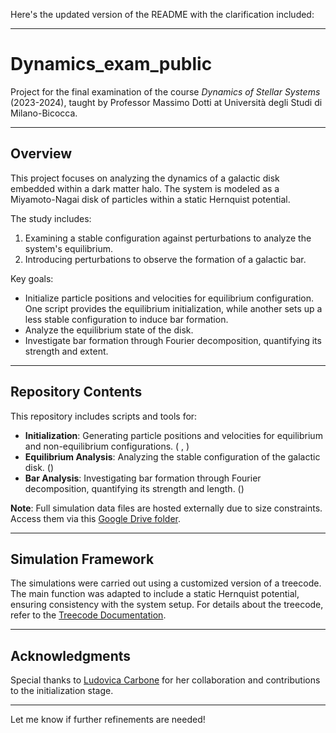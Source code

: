 Here's the updated version of the README with the clarification included:

---

# Dynamics_exam_public

Project for the final examination of the course *Dynamics of Stellar Systems* (2023-2024), taught by Professor Massimo Dotti at Università degli Studi di Milano-Bicocca.

---

## Overview

This project focuses on analyzing the dynamics of a galactic disk embedded within a dark matter halo. The system is modeled as a Miyamoto-Nagai disk of particles within a static Hernquist potential. 

The study includes:
1. Examining a stable configuration against perturbations to analyze the system's equilibrium.
2. Introducing perturbations to observe the formation of a galactic bar.

Key goals:
- Initialize particle positions and velocities for equilibrium configuration. One script provides the equilibrium initialization, while another sets up a less stable configuration to induce bar formation.
- Analyze the equilibrium state of the disk.
- Investigate bar formation through Fourier decomposition, quantifying its strength and extent.

---

## Repository Contents

This repository includes scripts and tools for:
- **Initialization**: Generating particle positions and velocities for equilibrium and non-equilibrium configurations. (  , )
- **Equilibrium Analysis**: Analyzing the stable configuration of the galactic disk. ()
- **Bar Analysis**: Investigating bar formation through Fourier decomposition, quantifying its strength and length. ()

**Note**: Full simulation data files are hosted externally due to size constraints. Access them via this [Google Drive folder](https://drive.google.com/drive/folders/1HyY4uvtq2BRBCbJIa6yHzu842k-u3KG8?usp=sharing).

---

## Simulation Framework

The simulations were carried out using a customized version of a treecode. The main function was adapted to include a static Hernquist potential, ensuring consistency with the system setup. For details about the treecode, refer to the [Treecode Documentation](https://legacy.ifa.hawaii.edu/faculty/barnes/treecode/treeguide.html).  

---

## Acknowledgments

Special thanks to [Ludovica Carbone](https://github.com/ludovicarbone) for her collaboration and contributions to the initialization stage.  

--- 

Let me know if further refinements are needed!
